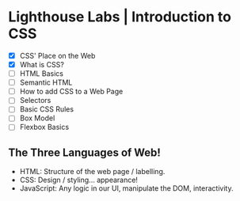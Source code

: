 # Lighthouse Labs | Introduction to CSS

* [X] CSS' Place on the Web
* [X] What is CSS?
* [ ] HTML Basics
* [ ] Semantic HTML
* [ ] How to add CSS to a Web Page
* [ ] Selectors
* [ ] Basic CSS Rules
* [ ] Box Model
* [ ] Flexbox Basics

## The Three Languages of Web!

* HTML: Structure of the web page / labelling.
* CSS: Design / styling... appearance!
* JavaScript: Any logic in our UI, manipulate the DOM, interactivity.
